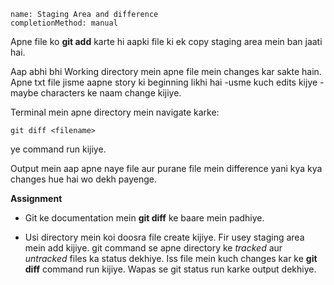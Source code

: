 ```ngMeta
name: Staging Area and difference
completionMethod: manual
```

Apne file ko **git add** karte hi aapki file ki ek copy staging area mein ban jaati hai.

Aap abhi bhi Working directory mein apne file mein changes kar sakte hain. Apne txt file jisme aapne story ki beginning likhi hai -usme kuch edits kijye - maybe characters ke naam change kijiye.

Terminal mein apne directory mein navigate karke:

```
git diff <filename>
```

ye command run kijiye.

Output mein aap apne naye file aur purane file mein difference yani kya kya changes hue hai wo dekh payenge.

**Assignment**

- Git ke documentation mein **git diff** ke baare mein padhiye.

- Usi directory mein koi doosra file create kijiye. 
  Fir usey staging area mein add kijiye. 
  git command se apne directory ke *tracked* aur *untracked* files ka status dekhiye. 
  Iss file mein kuch changes kar ke **git diff** command run kijiye.
  Wapas se git status run karke output dekhiye.
